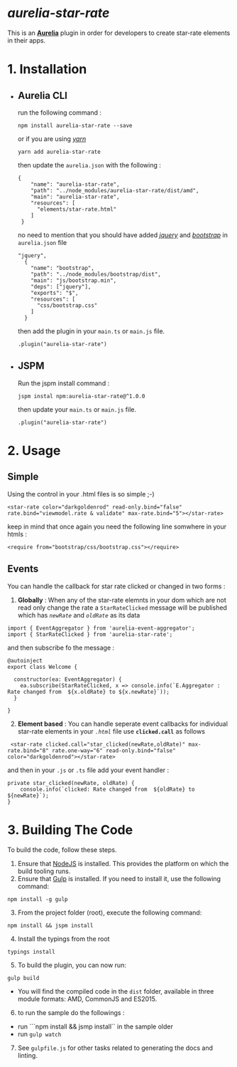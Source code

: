 # *aurelia-star-rate*

  This is an **[Aurelia](http://aurelia.io/)** plugin in order for developers to create star-rate elements in their apps.


# 1. Installation

* ##  Aurelia CLI

  run the following command :

  ```
  npm install aurelia-star-rate --save
  ```
  or if you are using *[yarn](https://yarnpkg.com/)*

  ```
  yarn add aurelia-star-rate
  ```

  then update the ```aurelia.json``` with the following : 

  ```
  {
      "name": "aurelia-star-rate",
      "path": "../node_modules/aurelia-star-rate/dist/amd",
      "main": "aurelia-star-rate",
      "resources": [
        "elements/star-rate.html"
      ]
   }
  ``` 

  no need to mention that you should have added *[jquery](https://www.npmjs.com/package/jquery)* and *[bootstrap](https://www.npmjs.com/package/bootstrap)* 
  in ```aurelia.json``` file

  ```
  "jquery",
    {
      "name": "bootstrap",
      "path": "../node_modules/bootstrap/dist",
      "main": "js/bootstrap.min",
      "deps": ["jquery"],
      "exports": "$",
      "resources": [
        "css/bootstrap.css"
      ]
    }
  ```

  then add the plugin in your ```main.ts``` or ```main.js``` file. 

  ``` .plugin("aurelia-star-rate") ```

* ## JSPM  

  Run the jspm install command : 

  ```
  jspm instal npm:aurelia-star-rate@^1.0.0
  ```

  then update your ```main.ts``` or ```main.js``` file. 

    ``` .plugin("aurelia-star-rate") ```


# 2. Usage

  ## Simple

Using the control in your .html files is so simple ;-)

```
<star-rate color="darkgoldenrod" read-only.bind="false" rate.bind="viewmodel.rate & validate" max-rate.bind="5"></star-rate>
```
keep in mind that once again you need the following line somwhere in your htmls : 

```
<require from="bootstrap/css/bootstrap.css"></require>
```

## Events

You can handle the callback for star rate clicked or changed in two forms : 

1. **Globally** :
  When any of the star-rate elemnts in your dom which are not read only change the rate a ```StarRateClicked``` message will be published which has *```newRate```* and *```oldRate```* as its data 

  ```
  import { EventAggregator } from 'aurelia-event-aggregator';
  import { StarRateClicked } from 'aurelia-star-rate';

  ```
  and then subscribe fo the message : 

  ```
  @autoinject
  export class Welcome {
    
    constructor(ea: EventAggregator) {
      ea.subscribe(StarRateClicked, x => console.info(`E.Aggregator : Rate changed from  ${x.oldRate} to ${x.newRate}`));
    }

  }

  ```


2. **Element based** : You can handle seperate event callbacks for individual star-rate elements 
 in your *```.html```* file use **```clicked.call```** as follows
```
 <star-rate clicked.call="star_clicked(newRate,oldRate)" max-rate.bind="8" rate.one-way="6" read-only.bind="false" color="darkgoldenrod"></star-rate>
```
and then in your ```.js``` or ```.ts``` file add your event handler : 

```
private star_clicked(newRate, oldRate) {
    console.info(`clicked: Rate changed from  ${oldRate} to ${newRate}`);
}
```


# 3. Building The Code

To build the code, follow these steps.

1. Ensure that [NodeJS](http://nodejs.org/) is installed. This provides the platform on which the build tooling runs.
2. Ensure that [Gulp](http://gulpjs.com/) is installed. If you need to install it, use the following command:

  ```shell
  npm install -g gulp
  ```
3. From the project folder (root), execute the following command:
  ```shell
  npm install && jspm install
  ```

4. Install the typings from the root
  ```
  typings install
  ```
5. To build the plugin, you can now run:

  ```shell
  gulp build
  ```
  * You will find the compiled code in the `dist` folder, available in three module formats: AMD, CommonJS and ES2015.

6. to run the sample do the followings : 

  * run ```npm install && jsmp install`` in the sample older
  * run ```gulp watch```


7. See `gulpfile.js` for other tasks related to generating the docs and linting.